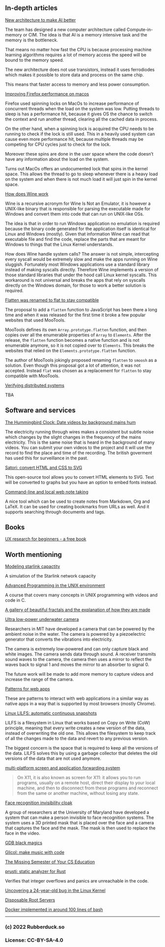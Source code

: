 ## In-depth articles

[New architecture to make AI better](https://blog.seas.upenn.edu/rethinking-the-computer-chip-in-the-age-of-ai/)

The team has designed a new computer architecture called Compute-in-memory or CIM. The idea is that AI is a memory intensive task and the memory is the bottleneck.

That means no matter how fast the CPU is because processing machine learning algorithms requires a lot of memory access the speed will be bound to the memory speed.

The new architecture does not use transistors, instead it uses ferrodiodes which makes it possible to store data and process on the same chip.

This means that faster access to memory and less power consumption.

[Improving Firefox performance on macos](https://hacks.mozilla.org/2022/10/improving-firefox-responsiveness-on-macos/)

Firefox used spinning locks on MacOs to increase performance of concurrent threads when the load on the system was low. Putting threads to sleep is has a performance hit, because it gives OS the chance to switch the context and run another thread, clearing all the cached data in process.

On the other hand, when a spinning lock is acquired the CPU needs to be running to check if the lock is still used. This in a heavily used system can cause even more performance hit, because multiple threads may be competing for CPU cycles just to check for the lock.

Moreover these spins are done in the user space where the code doesn’t have any information about the load on the system.

Turns out MacOs offers an undocumented lock that spins in the kernel space. This allows the thread to go to sleep whenever there is a heavy load on the system and when there is not much load it will just spin in the kernel space.

[How does Wine work](https://werat.dev/blog/how-wine-works-101/)

Wine is a recursive acronym for Wine Is Not an Emulator, it is however a UNIX-like binary that is responsible for parsing the executable made for Windows and convert them into code that can run on UNIX-like OSs.

The idea is that in order to run Windows application no emulation is required because the binary code generated for the application itself is identical for Linux and Windows (mostly). Given that information Wine can read that executable file and find the code, replace the parts that are meant for Windows to things that the Linux Kernel understands.

How does Wine handle system calls? The answer is not simple, intercepting every syscall would be extremely slow and make the apps running on Wine sluggish. Fortunately most Windows applications use a standard library instead of making syscalls directly. Therefore Wine implements a version of those standard libraries that under the hood call Linux kernel syscalls. This workaround is not universal and breaks the apps that rely on syscalls directly on the Windows domain, for those to work a better solution is required.

[Flatten was renamed to flat to stay compatible](https://developer.chrome.com/blog/smooshgate/)

The proposal to add a `flatten` function to JavaScript has been there a long time and when it was released for the first time it broke a few popular websites that used MooTools.

MooTools defines its own `Array.prototype.flatten` function, and then copies over all the enumerable properties of `Array` to `Elements`. After the release, the `flatten` function becomes a native function and is not enumerable anymore, so it is not copied over to `Elements`. This breaks the websites that relied on the `Elements.prototype.flatten` function.

The author of MooTools jokingly proposed renaming `flatten` to `smoosh` as a solution. Even though this proposal got a lot of attention, it was not accepted. Instead `flat` was chosen as a replacement for `flatten` to stay compatible with MooTools.

[Verifying distributed systems](https://lawrencecpaulson.github.io/2022/10/12/verifying-distributed-systems-isabelle.html)

TBA

## Software and services

[The Hummingbird Clock: Date videos by background mains hum](git@github.com:aminmarashi/rubberduck.git)

The electricity running through wires makes a consistent but subtle noise which changes by the slight changes in the frequency of the mains electricity. This is the same noise that is heard in the background of many videos. You can submit your own videos to the project and it will use the record to find the place and time of the recording. The british goverment has used this for surveillance in the past.

[Satori: convert HTML and CSS to SVG](https://github.com/vercel/satori)

This open-source tool allows you to convert HTML elements to SVG. Text will be converted to graphs but you have an option to embed fonts instead.

[Command-line and local web note taking](https://xwmx.github.io/nb/)

A nice tool which can be used to create notes from Markdown, Org and LaTeX. It can be used for creating bookmarks from URLs as well. And it supports searching through documents and tags.

## Books

[UX research for beginners - a free book](https://urbook.fordes.de/)

## Worth mentioning

[Modeling starlink capactity](https://mikepuchol.com/modeling-starlink-capacity-843b2387f501)

A simulation of the Starlink network capacity

[Advanced Programming in the UNIX environment](https://stevens.netmeister.org/631/)

A course that covers many concepts in UNIX programming with videos and code in C.

[A gallery of beautiful fractals and the explanation of how they are made](https://www.fractal.garden/)

[Ultra low-power underwater camera](https://news.mit.edu/2022/battery-free-wireless-underwater-camera-0926)

Researchers in MIT have developed a camera that can be powered by the ambient noise in the water. The camera is powered by a piezoelectric generator that converts the vibrations into electricity.

The camera is extremely low-powered and can only capture black and white images. The camera sends data through sound. A receiver transmits sound waves to the camera, the camera then uses a mirror to reflect the waves back to signal 1 and moves the mirror to an absorber to signal 0.

The future work will be made to add more memory to capture videos and increase the range of the camera.

[Patterns for web apps](https://web.dev/new-patterns-for-amazing-apps/)

These are patterns to interact with web applications in a similar way as native apps in a way that is supported by most browsers (mostly Chrome).

[Linux LILFS: automatic continuous snapshots](https://dataswamp.org/~solene/2022-10-05-linux-nilfs-filesystem.html)

LILFS is a filesystem in Linux that works based on Copy on Write (CoW) principle, meaning that every write creates a new version of the data, instead of overwriting the old one. This allows the filesystem to keep track of all the changes made to the data and revert to any previous version.

The biggest concern is the space that is required to keep all the versions of the data. LILFS solves this by using a garbage collector that deletes the old versions of the data that are not used anymore.

[multi-platform screen and application forwarding system](https://xpra.org/)

>  On X11, it is also known as screen for X11: it allows you to run programs, usually on a remote host, direct their display to your local machine, and then to disconnect from these programs and reconnect from the same or another machine, without losing any state. 

[Face recognition invisibility cloak](https://www.cs.umd.edu/~tomg/projects/invisible/)

A group of researchers at the University of Maryland have developed a system that can make a person invisible to face recognition systems. The system uses a 3D printed mask that is placed over the face and a camera that captures the face and the mask. The mask is then used to replace the face in the video.

[GDB black magics](http://luajit.io/post/2022/gdb-black-magics/)

[Glicol: make music with code](https://glicol.com/)

[The Missing Semester of Your CS Education](https://missing.csail.mit.edu/)

[prusti: static analyzer for Rust](https://github.com/viperproject/prusti-dev)

Verifies that integer overflows and panics are unreachable in the code.

[Uncovering a 24-year-old bug in the Linux Kernel](https://engineering.skroutz.gr/blog/uncovering-a-24-year-old-bug-in-the-linux-kernel/)

[Disposable Root Servers](https://blog.thc.org/disposable-root-servers)

[Docker implemented in around 100 lines of bash](https://github.com/p8952/bocker)

---
### (c) 2022 Rubberduck.so
### License: CC-BY-SA-4.0
